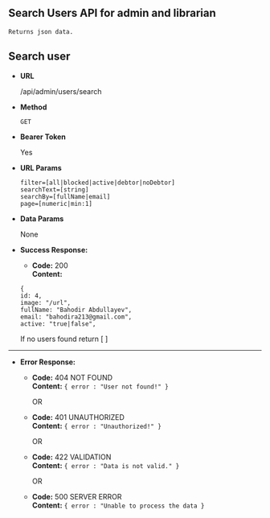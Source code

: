 **Search Users API for admin and librarian**
----
    Returns json data.

## Search user

* **URL**

  /api/admin/users/search

* **Method**

  `GET`

* **Bearer Token**

  Yes

* **URL Params**

  `filter=[all|blocked|active|debtor|noDebtor]` <br/>
  `searchText=[string]` <br/>
  `searchBy=[fullName|email]` <br/>
  `page=[numeric|min:1]` <br/>

* **Data Params**

  None

* **Success Response:**

    * **Code:** 200 <br/>
      **Content:**

  `{`<br/>
  `id: 4, ` </br>
  `image: "/url",` </br>
  `fullName: "Bahodir Abdullayev",`</br>
  `email: "bahodira213@gmail.com",`</br>
  `active: "true|false",`</br>

  If no users found return [ ]
----



* **Error Response:**

    * **Code:** 404 NOT FOUND <br />
      **Content:** `{ error : "User not found!" }`

      OR
  
    * **Code:** 401 UNAUTHORIZED <br />
      **Content:** `{ error : "Unauthorized!" }`

      OR

    * **Code:** 422 VALIDATION <br />
      **Content:** `{ error : "Data is not valid." }`

      OR

    * **Code:** 500 SERVER ERROR <br />
      **Content:** `{ error : "Unable to process the data }`

    